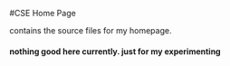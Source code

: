 #CSE Home Page

contains the source files for my homepage.

#### nothing good here currently. just for my experimenting